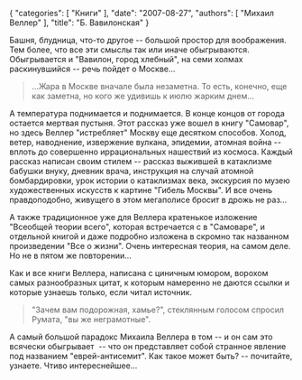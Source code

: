 {
   "categories": [
      "Книги"
   ],
   "date": "2007-08-27",
   "authors": [
      "Михаил Веллер"
   ],
   "title": "Б. Вавилонская"
}

Башня, блудница, что-то другое -- большой простор для воображения. Тем более, что все эти смыслы так или иначе обыгрываются. Обыгрывается и "Вавилон, город хлебный", на семи холмах раскинувшийся -- речь пойдет о Москве...

> …Жара в Москве вначале была незаметна. То есть, конечно, еще как заметна, но кого же удивишь к июлю жарким днем...

А температура поднимается и поднимается. В конце концов от города остается мертвая пустыня. Этот рассказ уже вошел в книгу "Самовар", но здесь Веллер "истребляет" Москву еще десятком способов. Холод, ветер, наводнение, извержение вулкана, эпидемии, атомная война -- вплоть до совершенно иррациональных нашествий из космоса. Каждый рассказ написан своим стилем -- рассказ выжившей в катаклизме бабушки внуку, дневник врача, инструкция на случай атомной бомбардировки, урок истории о катаклизмах века, экскурсия по музею художественных искусств к картине "Гибель Москвы". И все очень правдоподобно, живущего в этом мегаполисе бросит в дрожь не раз...

А также традиционное уже для Веллера кратенькое изложение "Всеобщей теории всего", которая встречается с в "Самоваре", и отдельной книгой и даже подробно изложена в скромно так названном произведении "Все о жизни". Очень интересная теория, на самом деле. Но не в пятом же повторении...

Как и все книги Веллера, написана с циничным юмором, ворохом самых разнообразных цитат, к которым намеренно не даются ссылки и которые узнаешь только, если читал источник.

> "Зачем вам подорожная, хамье?", стеклянным голосом спросил Румата, "вы же неграмотные".

А самый большой парадокс Михаила Веллера в том -- и он сам это всячески обыгрывает  -- что он представляет собой странное явление под названием "еврей-антисемит". Как такое может быть? -- почитайте, узнаете. Чтиво интереснейшее...
